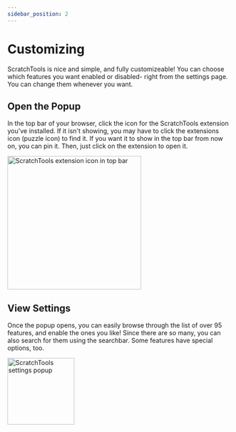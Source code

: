 ```yaml
---
sidebar_position: 2
---
```

# Customizing
ScratchTools is nice and simple, and fully customizeable! You can choose which features you want enabled or disabled- right from the settings page. You can change them whenever you want.
## Open the Popup
In the top bar of your browser, click the icon for the ScratchTools extension you've installed. If it isn't showing, you may have to click the extensions icon (puzzle icon) to find it. If you want it to show in the top bar from now on, you can pin it. Then, just click on the extension to open it.

<img width="300" alt="ScratchTools extension icon in top bar" src="https://user-images.githubusercontent.com/86856959/201549844-8e077347-1c94-4d4e-ada5-f022ccf45bc2.png">

## View Settings
Once the popup opens, you can easily browse through the list of over 95 features, and enable the ones you like! Since there are so many, you can also search for them using the searchbar. Some features have special options, too.

<img width="150" alt="ScratchTools settings popup" src="https://user-images.githubusercontent.com/86856959/201549974-bb837e6d-0b32-4779-ae68-bb6fee86ccef.png">
